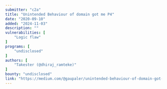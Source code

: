 ```yaml
---
submitter: "c2a"
title: "Unintended Behaviour of domain got me P4"
date: "2020-09-10"
added: "2024-11-03"
description: ""
vulnerabilities: [
    "Logic flaw"
]
programs: [
    "undisclosed"
]
authors: [
    "Takester (@dhiraj_ramteke)"
]
bounty: "undisclosed"
link: "https://medium.com/@gaupaler/unintended-behaviour-of-domain-got-me-p4-d6af19b5dcdd"
---
```




